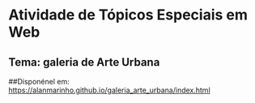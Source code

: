 # Atividade de Tópicos Especiais em Web
## Tema: galeria de Arte Urbana

##Disponénel em: https://alanmarinho.github.io/galeria_arte_urbana/index.html
